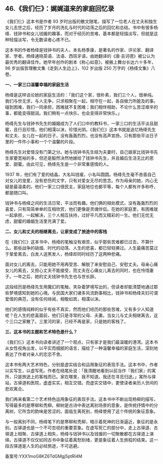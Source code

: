 ## 46.《我们仨》：娓娓道来的家庭回忆录
《我们仨》这本书是作者 93 岁时出版的散文随笔，描写了一位老人在丈夫和独生女儿去世之后，经历了岁月的洗礼与时代的动荡之后的回忆和总结。书中有很多杨绛、钱钟书和女儿钱媛的趣事，而对于经历的苦难，基本都是轻描淡写，但就是这种轻描淡写，令无数读者心疼不已。


这本书的作者杨绛是钱钟书的夫人，本名杨季康，是著名的作家、评论家、翻译家、学者。杨绛通晓英语、法语、西班牙语，由她翻译的《唐·吉诃德》被公认为最优秀的翻译佳作。她早年创作的剧本《称心如意》，被搬上舞台长达六十多年，96 岁出版哲理散文集《走到人生边上》，102 岁出版 250 万字的《杨绛文集》八卷。


**一、一家三口温馨幸福的家庭生活**


杨绛是这样谈论她的家庭生活的：「我们这个家，很朴素，我们三个人，很单纯。我们与世无求，与人无争，只求相聚在一起，相守在一起，各自做力所能及的事。碰到困难，我们一同承担，困难就不复困难；我们相伴相助，不论什么苦涩艰辛的事，都能变得甜润。我们稍有一点快乐，也会变得非常快乐。」


杨绛先生与钱钟书先生的婚姻成为了人们口中的教科书，一家三口的生活平淡且甜蜜，且行且珍惜，他们相濡以沫，珍惜光阴。《我们仨》这本书就是追忆杨绛先生和丈夫、女儿在一起的日子，没有轰轰烈烈，也没有高声宣扬，只有那些平淡日子里的一件件小事和一个个温馨的片段。


杨绛先生对爱情没有门第之分。她与钱钟书先生结为夫妻时，自己娘家比钱钟书先生家要宽裕的多，但还是毅然决然地嫁给了钱钟书先生，并且婚后生活无比的恩爱、甜蜜。由此可见，杨绛先生是一个非常重感情的人。


1937 年，他们有了爱的结晶，大名叫钱瑗，小名叫圆圆。杨绛先生毫不吝啬自己对女儿的宠爱，没有悲伤的文字，只有对爱女无尽的思念。作为母亲的她，内心无疑是最温柔的。他们一家三口很民主，家庭地位也都平等，每个人都有许多称呼，都是随口叫。


钱钟书与杨绛之间的生活日常，平淡而有趣。他们俩的相处模式，没有轰轰烈烈的喜爱，只有简简单单的互相欣赏，他们更像是灵魂伴侣。在她的家庭里，有困难就一起承担，一起解决，三个人相互扶持，过好平凡而又精彩的一生。他们无忧无虑，甜蜜的婚姻生活里充满了爱。


**二、女儿和丈夫的相继离去，让家变成了旅途中的客栈**


在《我们仨》这本书中，杨绛的笔触没有艰苦，似乎那些苦难都已过去，不算什么。那些战争的硝烟、时代的动荡、人生的悲喜，都已轻轻拂过。人生最痛苦莫过于挚爱离去，白发人送黑发人，杨绛却同时经历了这两种悲痛。


面对女儿的离去，只能用她不用再受苦、解脱了来安慰自己、安慰丈夫。母亲心痛女儿的离去，又担心丈夫不能接受，而丈夫在心痛女儿离去的同时，也在怜惜妻子。一年之后，她的丈夫钱钟书先生也与世长辞。


这段经历是杨绛先生用魔幻的笔触，夹杂着梦境写出的，但读者却能清楚地通过那些梦境感知到她的心境。与民国大家们诸多风流韵事相比，钱钟书和杨绛夫妇可谓爱情的典范，没有任何绯闻，相敬如宾，相濡以沫。


他们的感情纯粹的似乎有些不真实，然而他们经历的那些苦难，又有多少人知道呢？在人生的悲喜面前，他们只是寻常的父母、夫妻。当女儿与丈夫相继离去，这个三口之家散了。三里河的家，已经不再是家，只是她的客栈了。


**三、这本书的主题和艺术特色是什么？**


《我们仨》这本书向读者讲述了一个观点，只有家才是我们最温暖的港湾。这本书从女性视角出发，以平实而细腻的语言，描绘了一种温馨幸福的家庭生活，深刻地表达了作者对亲人的恋恋不舍。


这本书有两大艺术特色，分别是虚实结合和运用象征的表现手法。这本书中，作者以实写生，以虚写死。作者在结尾处说：「我清醒地看到以前当作『我们家』的寓所，只是旅途上的客栈而已。家在哪里，我不知道。我还在寻觅归途。」寓所与驿站，古驿道和医院，虚虚实实，相互交错。而虚实交错中，更使读者亲历人世间的悲欢离合。


我们再来看第二个艺术特色运用象征的表现手法。这本书中不断出现杨柳的描写，写得最多的是寒柳和秃柳。柳树是古诗中表达离别场景的意象，是传统抒情中的分离树，它所含的韵味是苦涩的。面临生离死别，杨绛使用了这个传统的象征意象。


与一般离别不同，杨绛笔下的是寒柳和秃柳，暗示着死神的日渐逼近，象征的是永别。古驿道也是一个不可忽视的重要意象。在虚写死亡的部分中，走上古驿道、古驿道上相聚、古驿道上相失，杨绛与钱钟书以及钱瑗的一切聚散都在古驿道上演绎。古驿道不仅仅如同古书中象征着离愁别绪，更是象征着人生旅程的结束。这一段古驿道是人生的必经旅途，不可逃避。


备案号:YXX1moG8KZ6TdGMgj5ptRl4M

